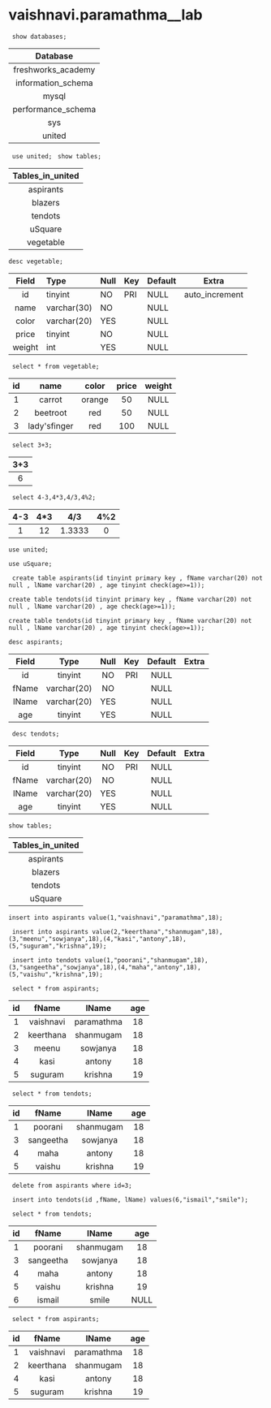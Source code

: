 # vaishnavi.paramathma__lab
``` show databases;```
                    
| Database           |
|:------------------:|
| freshworks_academy |
| information_schema |
| mysql              |
| performance_schema |
| sys                |
| united             |

``` use united;```
``` show tables;```

| Tables_in_united |
|:----------------:|
| aspirants        |
| blazers          |
| tendots          |
| uSquare          |
| vegetable        |

 ```desc vegetable;```

| Field  | Type        | Null | Key | Default | Extra          |
|:------:|:------------|:-----|:----|:--------|:--------------:|
| id     | tinyint     | NO   | PRI | NULL    | auto_increment |
| name   | varchar(30) | NO   |     | NULL    |                |
| color  | varchar(20) | YES  |     | NULL    |                |
| price  | tinyint     | NO   |     | NULL    |                |
| weight | int         | YES  |     | NULL    |                |


``` select * from vegetable;```

| id | name         | color  | price | weight |
|:--:|:------------:|:------:|:-----:|:------:|
|  1 | carrot       | orange |    50 |   NULL |
|  2 | beetroot     | red    |    50 |   NULL |
|  3 | lady'sfinger | red    |   100 |   NULL |

``` select 3+3;```

| 3+3 |
|:---:|
|   6 |


``` select 4-3,4*3,4/3,4%2;```

| 4-3 | 4*3 | 4/3    | 4%2  |
|:---:|:---:|:------:|:----:|
|   1 |  12 | 1.3333 |    0 |

 ```use united;```

 ```use uSquare;```

``` create table aspirants(id tinyint primary key , fName varchar(20) not null , lName varchar(20) , age tinyint check(age>=1));```


 ```create table tendots(id tinyint primary key , fName varchar(20) not null , lName varchar(20) , age check(age>=1));```

 ```create table tendots(id tinyint primary key , fName varchar(20) not null , lName varchar(20) , age tinyint check(age>=1));```

 ```desc aspirants;```

| Field | Type        | Null | Key | Default | Extra |
|:-----:|:-----------:|:----:|:---:|:-------:|:-----:|
| id    | tinyint     | NO   | PRI | NULL    |       |
| fName | varchar(20) | NO   |     | NULL    |       |
| lName | varchar(20) | YES  |     | NULL    |       |
| age   | tinyint     | YES  |     | NULL    |       |

``` desc tendots;```

| Field | Type        | Null | Key | Default | Extra |
|:-----:|:-----------:|:----:|:---:|:-------:|:-----:|
| id    | tinyint     | NO   | PRI | NULL    |       |
| fName | varchar(20) | NO   |     | NULL    |       |
| lName | varchar(20) | YES  |     | NULL    |       |
| age   | tinyint     | YES  |     | NULL    |       |


```show tables;```

| Tables_in_united |
|:----------------:|
| aspirants        |
| blazers          |
| tendots          |
| uSquare          |

``` insert into aspirants value(1,"vaishnavi","paramathma",18); ```                   

``` insert into aspirants value(2,"keerthana","shanmugam",18),(3,"meenu","sowjanya",18),(4,"kasi","antony",18),(5,"suguram","krishna",19);```


``` insert into tendots value(1,"poorani","shanmugam",18),(3,"sangeetha","sowjanya",18),(4,"maha","antony",18),(5,"vaishu","krishna",19);```

``` select * from aspirants;```

| id | fName     | lName      | age  |
|:--:|:---------:|:----------:|:----:|
|  1 | vaishnavi | paramathma |   18 |
|  2 | keerthana | shanmugam  |   18 |
|  3 | meenu     | sowjanya   |   18 |
|  4 | kasi      | antony     |   18 |
|  5 | suguram   | krishna    |   19 |



``` select * from tendots;```

| id | fName     | lName     | age  |
|:--:|:---------:|:---------:|:----:|
|  1 | poorani   | shanmugam |   18 |
|  3 | sangeetha | sowjanya  |   18 |
|  4 | maha      | antony    |   18 |
|  5 | vaishu    | krishna   |   19 |


``` delete from aspirants where id=3;```

``` insert into tendots(id ,fName, lName) values(6,"ismail","smile");```

``` select * from tendots;```

| id | fName     | lName     | age  |
|:--:|:---------:|:---------:|:----:|
|  1 | poorani   | shanmugam |   18 |
|  3 | sangeetha | sowjanya  |   18 |
|  4 | maha      | antony    |   18 |
|  5 | vaishu    | krishna   |   19 |
|  6 | ismail    | smile     | NULL |

``` select * from aspirants;```

| id | fName     | lName      | age  |
|:--:|:---------:|:----------:|:----:|
|  1 | vaishnavi | paramathma |   18 |
|  2 | keerthana | shanmugam  |   18 |
|  4 | kasi      | antony     |   18 |
|  5 | suguram   | krishna    |   19 |

